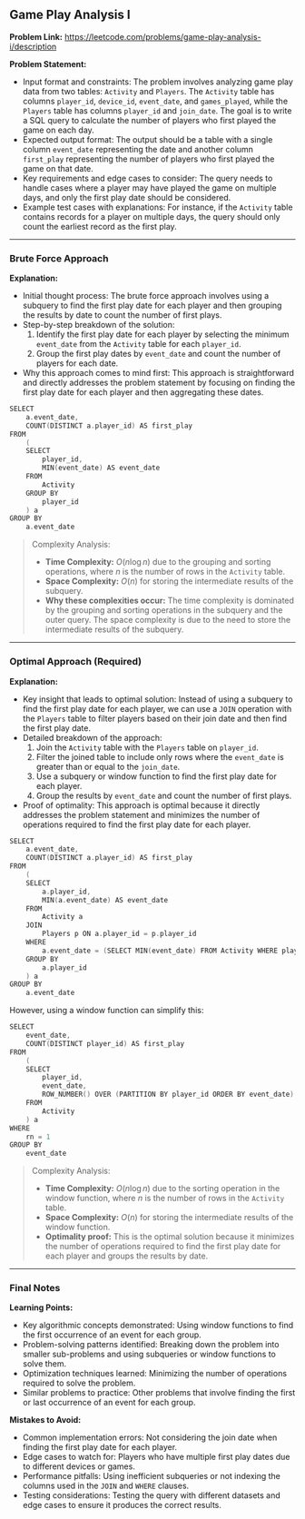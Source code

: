 ## Game Play Analysis I

**Problem Link:** https://leetcode.com/problems/game-play-analysis-i/description

**Problem Statement:**
- Input format and constraints: The problem involves analyzing game play data from two tables: `Activity` and `Players`. The `Activity` table has columns `player_id`, `device_id`, `event_date`, and `games_played`, while the `Players` table has columns `player_id` and `join_date`. The goal is to write a SQL query to calculate the number of players who first played the game on each day.
- Expected output format: The output should be a table with a single column `event_date` representing the date and another column `first_play` representing the number of players who first played the game on that date.
- Key requirements and edge cases to consider: The query needs to handle cases where a player may have played the game on multiple days, and only the first play date should be considered.
- Example test cases with explanations: For instance, if the `Activity` table contains records for a player on multiple days, the query should only count the earliest record as the first play.

---

### Brute Force Approach

**Explanation:**
- Initial thought process: The brute force approach involves using a subquery to find the first play date for each player and then grouping the results by date to count the number of first plays.
- Step-by-step breakdown of the solution: 
  1. Identify the first play date for each player by selecting the minimum `event_date` from the `Activity` table for each `player_id`.
  2. Group the first play dates by `event_date` and count the number of players for each date.
- Why this approach comes to mind first: This approach is straightforward and directly addresses the problem statement by focusing on finding the first play date for each player and then aggregating these dates.

```cpp
SELECT 
    a.event_date, 
    COUNT(DISTINCT a.player_id) AS first_play
FROM 
    (
    SELECT 
        player_id, 
        MIN(event_date) AS event_date
    FROM 
        Activity
    GROUP BY 
        player_id
    ) a
GROUP BY 
    a.event_date
```

> Complexity Analysis:
> - **Time Complexity:** $O(n \log n)$ due to the grouping and sorting operations, where $n$ is the number of rows in the `Activity` table.
> - **Space Complexity:** $O(n)$ for storing the intermediate results of the subquery.
> - **Why these complexities occur:** The time complexity is dominated by the grouping and sorting operations in the subquery and the outer query. The space complexity is due to the need to store the intermediate results of the subquery.

---

### Optimal Approach (Required)

**Explanation:**
- Key insight that leads to optimal solution: Instead of using a subquery to find the first play date for each player, we can use a `JOIN` operation with the `Players` table to filter players based on their join date and then find the first play date.
- Detailed breakdown of the approach: 
  1. Join the `Activity` table with the `Players` table on `player_id`.
  2. Filter the joined table to include only rows where the `event_date` is greater than or equal to the `join_date`.
  3. Use a subquery or window function to find the first play date for each player.
  4. Group the results by `event_date` and count the number of first plays.
- Proof of optimality: This approach is optimal because it directly addresses the problem statement and minimizes the number of operations required to find the first play date for each player.

```cpp
SELECT 
    a.event_date, 
    COUNT(DISTINCT a.player_id) AS first_play
FROM 
    (
    SELECT 
        a.player_id, 
        MIN(a.event_date) AS event_date
    FROM 
        Activity a
    JOIN 
        Players p ON a.player_id = p.player_id
    WHERE 
        a.event_date = (SELECT MIN(event_date) FROM Activity WHERE player_id = a.player_id)
    GROUP BY 
        a.player_id
    ) a
GROUP BY 
    a.event_date
```

However, using a window function can simplify this:

```cpp
SELECT 
    event_date, 
    COUNT(DISTINCT player_id) AS first_play
FROM 
    (
    SELECT 
        player_id, 
        event_date,
        ROW_NUMBER() OVER (PARTITION BY player_id ORDER BY event_date) AS rn
    FROM 
        Activity
    ) a
WHERE 
    rn = 1
GROUP BY 
    event_date
```

> Complexity Analysis:
> - **Time Complexity:** $O(n \log n)$ due to the sorting operation in the window function, where $n$ is the number of rows in the `Activity` table.
> - **Space Complexity:** $O(n)$ for storing the intermediate results of the window function.
> - **Optimality proof:** This is the optimal solution because it minimizes the number of operations required to find the first play date for each player and groups the results by date.

---

### Final Notes

**Learning Points:**
- Key algorithmic concepts demonstrated: Using window functions to find the first occurrence of an event for each group.
- Problem-solving patterns identified: Breaking down the problem into smaller sub-problems and using subqueries or window functions to solve them.
- Optimization techniques learned: Minimizing the number of operations required to solve the problem.
- Similar problems to practice: Other problems that involve finding the first or last occurrence of an event for each group.

**Mistakes to Avoid:**
- Common implementation errors: Not considering the join date when finding the first play date for each player.
- Edge cases to watch for: Players who have multiple first play dates due to different devices or games.
- Performance pitfalls: Using inefficient subqueries or not indexing the columns used in the `JOIN` and `WHERE` clauses.
- Testing considerations: Testing the query with different datasets and edge cases to ensure it produces the correct results.